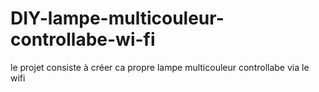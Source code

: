 # DIY-lampe-multicouleur-controllabe-wi-fi
le projet consiste à créer ca propre lampe multicouleur controllabe via le wifi 
